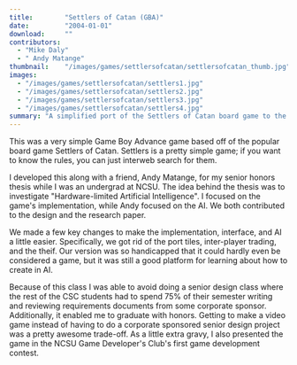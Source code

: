 ```yaml
---
title:        "Settlers of Catan (GBA)"
date:         "2004-01-01"
download:     ""
contributors: 
  - "Mike Daly"
  - " Andy Matange"
thumbnail:    "/images/games/settlersofcatan/settlersofcatan_thumb.jpg"
images: 
  - "/images/games/settlersofcatan/settlers1.jpg"
  - "/images/games/settlersofcatan/settlers2.jpg"
  - "/images/games/settlersofcatan/settlers3.jpg"
  - "/images/games/settlersofcatan/settlers4.jpg"
summary: "A simplified port of the Settlers of Catan board game to the Game Boy Advance. AI opponent included."
---
```

This was a very simple Game Boy Advance game based off of the popular board game Settlers of Catan. Settlers is a pretty simple game; if you want to know the rules, you can just interweb search for them.

I developed this along with a friend, Andy Matange, for my senior honors thesis while I was an undergrad at NCSU. The idea behind the thesis was to investigate &quot;Hardware-limited Artificial Intelligence&quot;. I focused on the game's implementation, while Andy focused on the AI. We both contributed to the design and the research paper.

We made a few key changes to make the implementation, interface, and AI a little easier. Specifically, we got rid of the port tiles, inter-player trading, and the theif. Our version was so handicapped that it could hardly even be considered a game, but it was still a good platform for learning about how to create in AI.

Because of this class I was able to avoid doing a senior design class where the rest of the CSC students had to spend 75% of their semester writing and reviewing requirements documents from some corporate sponsor. Additionally, it enabled me to graduate with honors. Getting to make a video game instead of having to do a corporate sponsored senior design project was a pretty awesome trade-off. As a little extra gravy, I also presented the game in the NCSU Game Developer's Club's first game development contest.
